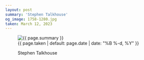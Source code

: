```yaml
---
layout: post
summary: 'Stephen Talkhouse'
og_image: 1758-1280.jpg
taken: March 12, 2023
---
```


<figure class="post">
<img alt="{{ page.summary }}" sizes="(min-width: 700px) 50vw, calc(100vw - 2rem)" src="{{ site.assets_url }}/1758-640.jpg" srcset="{{ site.assets_url }}/1758-320.jpg 320w, {{ site.assets_url }}/1758-640.jpg 640w, {{ site.assets_url }}/1758-960.jpg 960w, {{ site.assets_url }}/1758-1280.jpg 1280w"/>
<figcaption>
<time>{{ page.taken | default: page.date | date: "%B %-d, %Y" }}</time>
<p>Stephen Talkhouse</p>
</figcaption>
</figure>
